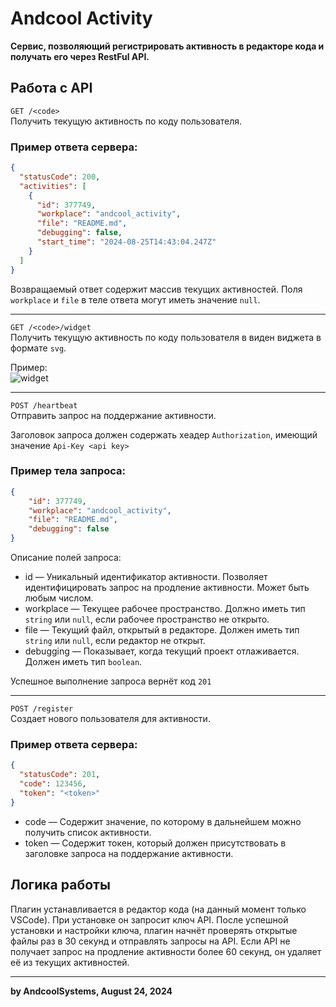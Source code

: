 # Andcool Activity
**Сервис, позволяющий регистрировать активность в редакторе кода и получать его через RestFul API.**  


## Работа c API
`GET /<code>`  
Получить текущую активность по коду пользователя.  

### **Пример ответа сервера:**
```json
{
  "statusCode": 200,
  "activities": [
    {
      "id": 377749,
      "workplace": "andcool_activity",
      "file": "README.md",
      "debugging": false,
      "start_time": "2024-08-25T14:43:04.247Z"
    }
  ]
}

```
Возвращаемый ответ содержит массив текущих активностей. Поля `workplace` и `file` в теле ответа могут иметь значение `null`.

---

`GET /<code>/widget`  
Получить текущую активность по коду пользователя в виден виджета в формате `svg`.    

Пример:  
![widget](https://activity.andcool.ru/t9mdtk/widget)

---

`POST /heartbeat`  
Отправить запрос на поддержание активности.  

Заголовок запроса должен содержать хеадер `Authorization`, имеющий значение `Api-Key <api key>`  
### **Пример тела запроса:**
```json
{
    "id": 377749,
    "workplace": "andcool_activity",
    "file": "README.md",
    "debugging": false
}
```
Описание полей запроса:  
- id — Уникальный идентификатор активности. Позволяет идентифицировать запрос на продление активности. Может быть любым числом.
- workplace — Текущее рабочее пространство. Должно иметь тип `string` или `null`, если рабочее пространство не открыто.
- file — Текущий файл, открытый в редакторе. Должен иметь тип `string` или `null`, если редактор не открыт.
- debugging — Показывает, когда текущий проект отлаживается. Должен иметь тип `boolean`.

Успешное выполнение запроса вернёт код `201`


---

`POST /register`  
Создает нового пользователя для активности.  

### **Пример ответа сервера:**
```json
{
  "statusCode": 201,
  "code": 123456,
  "token": "<token>"
}
```

- code — Содержит значение, по которому в дальнейшем можно получить список активности.
- token — Содержит токен, который должен присутствовать в заголовке запроса на поддержание активности.

## Логика работы
Плагин устанавливается в редактор кода (на данный момент только VSCode). При установке он запросит ключ API. После успешной установки и настройки ключа, плагин начнёт проверять открытые файлы раз в 30 секунд и отправлять запросы на API. Если API не получает запрос на продление активности более 60 секунд, он удаляет её из текущих активностей.

---
**by AndcoolSystems, August 24, 2024**